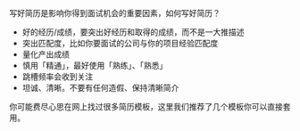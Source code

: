 写好简历是影响你得到面试机会的重要因素，如何写好简历？
- 好的经历/成绩，要突出好经历和取得的成绩，而不是一大推描述
- 突出匹配度，比如你要面试的公司与你的项目经验匹配度
- 量化产出成绩
- 慎用「精通」，最好使用「熟练」、「熟悉」
- 跳槽频率会收到关注
- 坦诚、清晰。不要有任何造假、保持清晰简介



你可能费尽心思在网上找过很多简历模板，这里我们推荐了几个模板你可以直接套用。